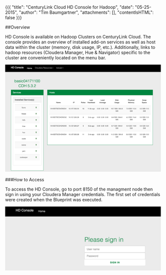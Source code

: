{{{
  "title": "CenturyLink Cloud HD Console for Hadoop",
  "date": "05-25-2015",
  "author": "Tim Baumgartner",
  "attachments": [],
  "contentIsHTML": false
}}}

##Overview

HD Console is available on Hadoop Clusters on CenturyLink Cloud. The console provides an overview of installed add-on services as well as host data within the cluster (memory, disk usage, IP, etc.). Additionally, links to hadoop resources (Cloudera Manager, Hue & Navigator) specific to the cluster are conveniently located on the menu bar.

![CLC Search Cloudera Blueprint](../images/Cloudera/hd_console_main.png)

###How to Access

To access the HD Console, go to port 8150 of the managment node then sign in using your Cloudera Manager credentials. The first set of credentials were created when the Blueprint was executed.

![CLC Search Cloudera Blueprint](../images/Cloudera/hd_console_sign_in.png)
